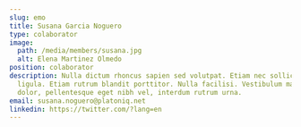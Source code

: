 ```yaml
---
slug: emo
title: Susana Garcia Noguero
type: colaborator
image:
  path: /media/members/susana.jpg
  alt: Elena Martinez Olmedo
position: colaborator
description: Nulla dictum rhoncus sapien sed volutpat. Etiam nec sollicitudin
  ligula. Etiam rutrum blandit porttitor. Nulla facilisi. Vestibulum mauris
  dolor, pellentesque eget nibh vel, interdum rutrum urna.
email: susana.noguero@platoniq.net
linkedin: https://twitter.com/?lang=en
---
```


